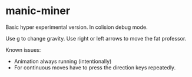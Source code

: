 manic-miner
===========

Basic hyper experimental version. In colision debug mode.

Use g to change gravity.
Use right or left arrows to move the fat professor.


Known issues:
 - Animation always running (intentionally)
 - For continuous moves have to press the direction keys repeatedly.